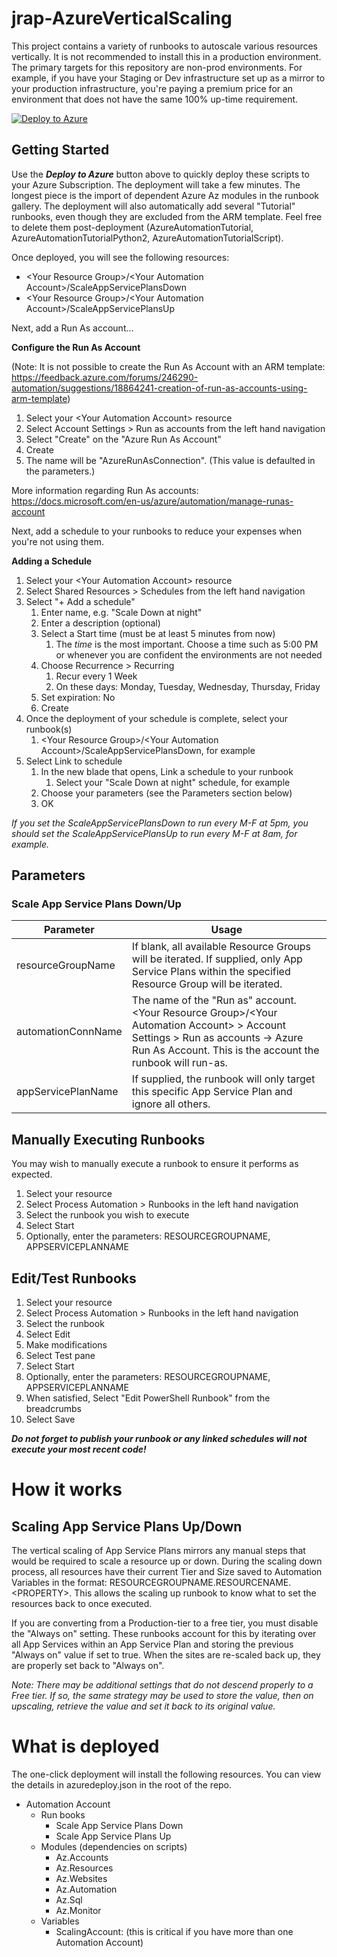 # jrap-AzureVerticalScaling
This project contains a variety of runbooks to autoscale various resources vertically. It is not recommended to install this in a production environment. The primary targets for this repository are non-prod environments. For example, if you have your Staging or Dev infrastructure set up as a mirror to your production infrastructure, you're paying a premium price for an environment that does not have the same 100% up-time requirement.

[![Deploy to Azure](https://azuredeploy.net/deploybutton.png)](https://azuredeploy.net/)

## Getting Started
Use the ***Deploy to Azure*** button above to quickly deploy these scripts to your Azure Subscription. The deployment will take a few minutes. The longest piece is the import of dependent Azure Az modules in the runbook gallery. The deployment will also automatically add several "Tutorial" runbooks, even though they are excluded from the ARM template. Feel free to delete them post-deployment (AzureAutomationTutorial, AzureAutomationTutorialPython2, AzureAutomationTutorialScript).

Once deployed, you will see the following resources:
- \<Your Resource Group\>/\<Your Automation Account\>/ScaleAppServicePlansDown
- \<Your Resource Group\>/\<Your Automation Account\>/ScaleAppServicePlansUp

Next, add a Run As account...

**Configure the Run As Account**

(Note: It is not possible to create the Run As Account with an ARM template: https://feedback.azure.com/forums/246290-automation/suggestions/18864241-creation-of-run-as-accounts-using-arm-template)

1. Select your \<Your Automation Account\> resource
2. Select Account Settings > Run as accounts from the left hand navigation
3. Select "Create" on the "Azure Run As Account"
4. Create
5. The name will be "AzureRunAsConnection". (This value is defaulted in the parameters.)

More information regarding Run As accounts: https://docs.microsoft.com/en-us/azure/automation/manage-runas-account

Next, add a schedule to your runbooks to reduce your expenses when you're not using them.

**Adding a Schedule**

1. Select your \<Your Automation Account\> resource
2. Select Shared Resources > Schedules from the left hand navigation
3. Select "+ Add a schedule"
    1. Enter name, e.g. "Scale Down at night"
	2. Enter a description (optional)
	3. Select a Start time (must be at least 5 minutes from now)
	    1. The _time_ is the most important. Choose a time such as 5:00 PM or whenever you are confident the environments are not needed
	4. Choose Recurrence > Recurring
	    1. Recur every 1 Week
		2. On these days: Monday, Tuesday, Wednesday, Thursday, Friday
	5. Set expiration: No
	6. Create
4. Once the deployment of your schedule is complete, select your runbook(s)
    1. \<Your Resource Group\>/\<Your Automation Account\>/ScaleAppServicePlansDown, for example
5. Select Link to schedule
    1. In the new blade that opens, Link a schedule to your runbook
	    1. Select your "Scale Down at night" schedule, for example
	2. Choose your parameters (see the Parameters section below)
	3. OK
	
_If you set the ScaleAppServicePlansDown to run every M-F at 5pm, you should set the ScaleAppServicePlansUp to run every M-F at 8am, for example._


	
## Parameters

### Scale App Service Plans Down/Up

Parameter  | Usage
------------- | -------------
resourceGroupName  | If blank, all available Resource Groups will be iterated. If supplied, only App Service Plans within the specified Resource Group will be iterated.
automationConnName  | The name of the "Run as" account. \<Your Resource Group\>/\<Your Automation Account\> > Account Settings > Run as accounts -> Azure Run As Account. This is the account the runbook will run-as.
appServicePlanName  | If supplied, the runbook will only target this specific App Service Plan and ignore all others.

## Manually Executing Runbooks

You may wish to manually execute a runbook to ensure it performs as expected.

1. Select your <Your Automation Account> resource
2. Select Process Automation > Runbooks in the left hand navigation
3. Select the runbook you wish to execute
4. Select Start
5. Optionally, enter the parameters: RESOURCEGROUPNAME, APPSERVICEPLANNAME

## Edit/Test Runbooks

1. Select your <Your Automation Account> resource
2. Select Process Automation > Runbooks in the left hand navigation
3. Select the runbook
4. Select Edit
5. Make modifications
6. Select Test pane
7. Select Start
8. Optionally, enter the parameters: RESOURCEGROUPNAME, APPSERVICEPLANNAME 
9. When satisfied, Select "Edit PowerShell Runbook" from the breadcrumbs
10. Select Save

***Do not forget to publish your runbook or any linked schedules will not execute your most recent code!***

# How it works

## Scaling App Service Plans Up/Down

The vertical scaling of App Service Plans mirrors any manual steps that would be required to scale a resource up or down. During the scaling down process, all resources have their current Tier and Size saved to Automation Variables in the format: RESOURCEGROUPNAME.RESOURCENAME.\<PROPERTY\>. This allows the scaling up runbook to know what to set the resources back to once executed.

If you are converting from a Production-tier to a free tier, you must disable the "Always on" setting. These runbooks account for this by iterating over all App Services within an App Service Plan and storing the previous "Always on" value if set to true. When the sites are re-scaled back up, they are properly set back to "Always on". 

_Note: There may be additional settings that do not descend properly to a Free tier. If so, the same strategy may be used to store the value, then on upscaling, retrieve the value and set it back to its original value._

# What is deployed

The one-click deployment will install the following resources. You can view the details in azuredeploy.json in the root of the repo.

- Automation Account
   - Run books
      - Scale App Service Plans Down
	  - Scale App Service Plans Up
   - Modules (dependencies on scripts)
      - Az.Accounts 
      - Az.Resources 
      - Az.Websites 
      - Az.Automation 
      - Az.Sql 
      - Az.Monitor 
   - Variables
      - ScalingAccount: <Automation Account Name> (this is critical if you have more than one Automation Account)

